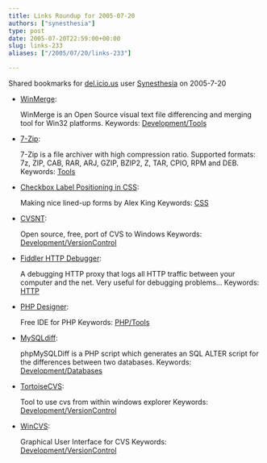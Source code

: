 ```yaml
---
title: Links Roundup for 2005-07-20
authors: ["synesthesia"]
type: post
date: 2005-07-20T22:59:00+00:00
slug: links-233 
aliases: ["/2005/07/20/links-233"]

---
```

Shared bookmarks for [del.icio.us][1] user  [Synesthesia][2] on 2005-7-20

  * [WinMerge][3]:
  
    WinMerge is an Open Source visual text file differencing and merging tool for Win32 platforms. Keywords: [Development/Tools][4]
  * [7-Zip][5]:
  
    7-Zip is a file archiver with high compression ratio. Supported formats: 7z, ZIP, CAB, RAR, ARJ, GZIP, BZIP2, Z, TAR, CPIO, RPM and DEB. Keywords: [Tools][6]
  * [Checkbox Label Positioning in CSS][7]:
  
    Making nice lined-up forms by Alex King Keywords: [CSS][8]
  * [CVSNT][9]:
  
    Open source, free, port of CVS to Windows Keywords: [Development/VersionControl][10]
  * [Fiddler HTTP Debugger][11]:
  
    A debugging HTTP proxy that logs all HTTP traffic between your computer and the net. Very useful for debugging problems&#8230; Keywords: [HTTP][12]
  * [PHP Designer][13]:
  
    Free IDE for PHP Keywords: [PHP/Tools][14]

<!--more-->

  * [MySQLdiff][15]:
  
    phpMySQLDiff is a PHP script which generates an SQL ALTER script for the differences between two databases. Keywords: [Development/Databases][16]
  * [TortoiseCVS][17]:
  
    Tool to use cvs from within windows explorer Keywords: [Development/VersionControl][10]
  * [WinCVS][18]:
  
    Graphical User Interface for CVS Keywords: [Development/VersionControl][10]

 [1]: https://del.icio.us/
 [2]: https://del.icio.us/synesthesia
 [3]: https://winmerge.sourceforge.net/ "https://winmerge.sourceforge.net/"
 [4]: https://del.icio.us/synesthesia/Development/Tools
 [5]: https://www.7-zip.org/ "https://www.7-zip.org/"
 [6]: https://del.icio.us/synesthesia/Tools
 [7]: https://www.alexking.org/blog/2005/07/18/css-checkbox-label-positioning/ "https://www.alexking.org/blog/2005/07/18/css-checkbox-label-positioning/"
 [8]: https://del.icio.us/synesthesia/CSS
 [9]: https://www.cvsnt.com/cvspro/ "https://www.cvsnt.com/cvspro/"
 [10]: https://del.icio.us/synesthesia/Development/VersionControl
 [11]: https://www.fiddlertool.com/fiddler/ "https://www.fiddlertool.com/fiddler/"
 [12]: https://del.icio.us/synesthesia/HTTP
 [13]: https://www.mpsoftware.dk/phpdesigner.php "https://www.mpsoftware.dk/phpdesigner.php"
 [14]: https://del.icio.us/synesthesia/PHP/Tools
 [15]: https://www.mysqldiff.org/ "https://www.mysqldiff.org/"
 [16]: https://del.icio.us/synesthesia/Development/Databases
 [17]: https://www.tortoisecvs.org/ "https://www.tortoisecvs.org/"
 [18]: https://www.wincvs.org/ "https://www.wincvs.org/"